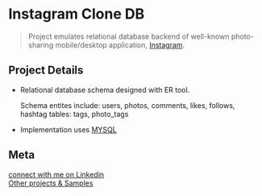 # Instagram Clone DB
> Project emulates relational database backend of well-known photo-sharing mobile/desktop application, [Instagram](https://www.instagram.com/).

## Project Details
* Relational database schema designed with ER tool. 

   Schema entites include: users, photos, comments, likes, follows, hashtag tables: tags, photo_tags
* Implementation uses [MYSQL](https://www.mysql.com/)

## Meta
[connect with me on Linkedin](www.linkedin.com/in/andrewfidel/) <br />
[Other projects & Samples](https://github.com/drewfidizzle)

